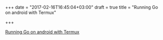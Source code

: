 +++
date = "2017-02-16T16:45:04+03:00"
draft = true
title = "Running Go on android with Termux"

+++

<p><a href="http://rafalgolarz.com/blog/2017/01/15/running_golang_on_android">Running Go on android with Termux</a></p>
